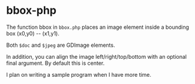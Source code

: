 # bbox-php

The function bbox in `bbox.php` places an image element inside a bounding box (x0,y0) -- (x1,y1).

Both `$doc` and `$jpeg` are GDImage elements.

In addition, you can align the image left/right/top/bottom with an optional final argument.  By default this is center.

I plan on writing a sample program when I have more time.
